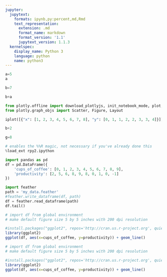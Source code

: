 ```yaml
---
jupyter:
  jupytext:
    formats: ipynb,py:percent,md,Rmd
    text_representation:
      extension: .md
      format_name: markdown
      format_version: '1.1'
      jupytext_version: 1.1.3
  kernelspec:
    display_name: Python 3
    language: python
    name: python3
---
```


```python
a=5
a
```

```python
b=7
```

```python
b+a
```

```python
from plotly.offline import download_plotlyjs, init_notebook_mode, plot, iplot
from plotly.graph_objs import Scatter, Figure, Layout

iplot([{"x": [1, 2, 3, 4, 5, 6, 7, 8], "y": [0, 1, 1, 2, 2, 3, 3, 4]}])
```


```python
b+2
```

```python
g=8
```

```python
# enables the %%R magic, not necessary if you've already done this
%load_ext rpy2.ipython

import pandas as pd
df = pd.DataFrame({
    'cups_of_coffee': [0, 1, 2, 3, 4, 5, 6, 7, 8, 9],
    'productivity': [2, 5, 6, 8, 9, 8, 0, 1, 0, -1]
})

```

```python
import feather
path = 'my_data.feather'
#feather.write_dataframe(df, path)
df = feather.read_dataframe(path)
df.tail()
```

```R magic_args="-i df -w 5 -h 5 --units in -r 200"
# import df from global environment
# make default figure size 5 by 5 inches with 200 dpi resolution

#install.packages("ggplot2", repos='http://cran.us.r-project.org', quiet=TRUE)
library(ggplot2)
ggplot(df, aes(x=cups_of_coffee, y=productivity)) + geom_line()
```

```R magic_args="-i df"
# import df from global environment
# make default figure size 5 by 5 inches with 200 dpi resolution

#install.packages("ggplot2", repos='http://cran.us.r-project.org', quiet=TRUE)
library(ggplot2)
ggplot(df, aes(x=cups_of_coffee, y=productivity)) + geom_line()
```

```python

```
